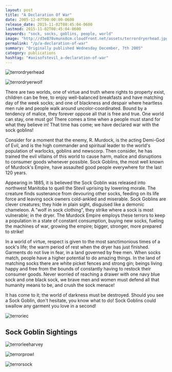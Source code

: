 ```yaml
---
layout: post
title: "A Declaration Of War"
date: 2005-12-07T00:00:00-0600
release_date: 2015-11-02T08:45:04-0600
lastmod: 2015-11-02T08:45:04-0600
keywords: "sock, socks, goblins, people, world"
image: "http://d3e878vmunx8cm.cloudfront.net/assets/terrordryerhead.jpg"
permalink: "/p/a-declaration-of-war"
summary: "Originally published Wednesday December, 7th 2005"
category: publications
hashtag: "#axisofstevil_a-declaration-of-war"
---
```


[id_1]: http://d3e878vmunx8cm.cloudfront.net/assets/terrordryerhead.jpg "terrordryerhead"[id_2]: http://d3e878vmunx8cm.cloudfront.net/assets/terrordryerwolf.jpg "terrordryerwolf"[id_3]: http://d3e878vmunx8cm.cloudfront.net/assets/terroriec.jpg "terroriec"[id_4]: http://d3e878vmunx8cm.cloudfront.net/assets/terrorleeharvey.jpg "terrorleeharvey"[id_5]: http://d3e878vmunx8cm.cloudfront.net/assets/terrorontheprowl.jpg "terrorprowl"[id_6]: http://d3e878vmunx8cm.cloudfront.net/assets/terrorsockposiedtoattack.jpg "terrorsock"
![terrordryerhead][id_1]

![terrordryerwolf][id_2]

There are two worlds, one of virtue and truth where rights to property exist, children can be free, to enjoy well-balanced breakfasts and have matching day of the week socks; and one of blackness and despair where heartless men rule and people walk around uncolor-coordinated. Bound by a tendency of malice, they forever oppose all that is free and true. One world can stay, one must go! There comes a time when a people must stand for what they believe in! That time has come; we have declared war with the sock goblins! 

Consider for a moment that the enemy, R. Murdock, is the acting Demi-God of Evil, and is the high commander and spiritual leader to the world's population of warlocks, goblins and newscorp. Then consider, he has trained the evil villains of this world to cause harm, malice and disruptions to consumer goods whenever possible. Sock Goblins, the most well known of Murdock's Empire, have assaulted good people everywhere for the last 120 years. 

Appearing in 1885, it is believed the Sock Goblin was released into northwest Manitoba to quell the Stevil uprising by lowering morale. The creature finds sustenance from devouring other socks, feeding on its life force and leaving sock owners cold-ankled and miserable. Sock Goblins are clever creatures; they hide in plain sight, disguised like a demonic chameleon. A "wolf in sock clothing", they strike where a sock is most vulnerable; in the dryer. The Murdock Empire employs these terrors to keep a population in a state of constant consumption, buying new socks, fueling the machines of war, growing the empire; bigger, stronger, more prepared to strike! 

In a world of virtue, respect is given to the most sanctimonious times of a sock's life; the warm period of rest when the dryer has just finished. Garments do not live in fear, in a land governed by free men. When socks match, people have a higher potential to do amazing things. In the land of matching socks there are white picket fences and strong gin; beings living happy and free from the bounds of constantly having to restock their consumer goods. Never worried of reaching a drawer with one navy blue sock and one black sock, we brave men and women must defend all that humanity means to be, and crush the sock menace! 

It has come to it; the world of darkness must be destroyed. Should you see a Sock Goblin, don't hesitate, you know what to do! Sock Goblins could swallow any garment you love in a second!

![terroriec][id_3]

## Sock Goblin Sightings ##

![terrorleeharvey][id_4]

![terrorprowl][id_5]

![terrorsock][id_6]
